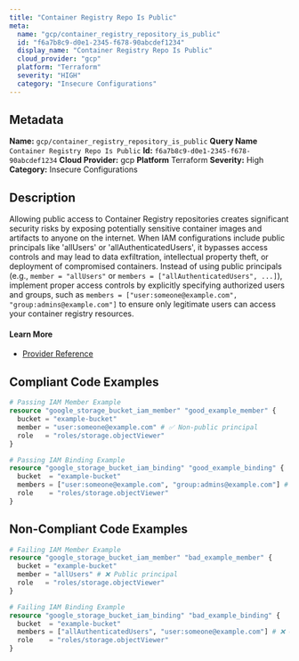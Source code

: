 ```yaml
---
title: "Container Registry Repo Is Public"
meta:
  name: "gcp/container_registry_repository_is_public"
  id: "f6a7b8c9-d0e1-2345-f678-90abcdef1234"
  display_name: "Container Registry Repo Is Public"
  cloud_provider: "gcp"
  platform: "Terraform"
  severity: "HIGH"
  category: "Insecure Configurations"
---
```

## Metadata
**Name:** `gcp/container_registry_repository_is_public`
**Query Name** `Container Registry Repo Is Public`
**Id:** `f6a7b8c9-d0e1-2345-f678-90abcdef1234`
**Cloud Provider:** gcp
**Platform** Terraform
**Severity:** High
**Category:** Insecure Configurations
## Description
Allowing public access to Container Registry repositories creates significant security risks by exposing potentially sensitive container images and artifacts to anyone on the internet. When IAM configurations include public principals like 'allUsers' or 'allAuthenticatedUsers', it bypasses access controls and may lead to data exfiltration, intellectual property theft, or deployment of compromised containers. Instead of using public principals (e.g., `member = "allUsers"` or `members = ["allAuthenticatedUsers", ...]`), implement proper access controls by explicitly specifying authorized users and groups, such as `members = ["user:someone@example.com", "group:admins@example.com"]` to ensure only legitimate users can access your container registry resources.

#### Learn More

 - [Provider Reference](https://registry.terraform.io/providers/hashicorp/google/latest/docs/resources/container_registry)


## Compliant Code Examples
```terraform
# Passing IAM Member Example
resource "google_storage_bucket_iam_member" "good_example_member" {
  bucket = "example-bucket"
  member = "user:someone@example.com" # ✅ Non-public principal
  role   = "roles/storage.objectViewer"
}

```

```terraform
# Passing IAM Binding Example
resource "google_storage_bucket_iam_binding" "good_example_binding" {
  bucket  = "example-bucket"
  members = ["user:someone@example.com", "group:admins@example.com"] # ✅ No public principals
  role    = "roles/storage.objectViewer"
}

```
## Non-Compliant Code Examples
```terraform
# Failing IAM Member Example
resource "google_storage_bucket_iam_member" "bad_example_member" {
  bucket = "example-bucket"
  member = "allUsers" # ❌ Public principal
  role   = "roles/storage.objectViewer"
}

# Failing IAM Binding Example
resource "google_storage_bucket_iam_binding" "bad_example_binding" {
  bucket  = "example-bucket"
  members = ["allAuthenticatedUsers", "user:someone@example.com"] # ❌ Contains public principal
  role    = "roles/storage.objectViewer"
}

```